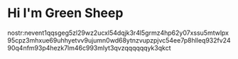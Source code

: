 # Hi I'm Green Sheep 

nostr:nevent1qqsgeg5zl29wz2ucxl54dqjk3r4l5grmz4hp62y07xssu5mtwlpx95cpz3mhxue69uhhyetvv9ujumn0wd68ytnzvupzpjvc54ee7p8hlleq932fv2490q4nfm93p4hezk7lm46c993mlyt3qvzqqqqqqyk3qkct
